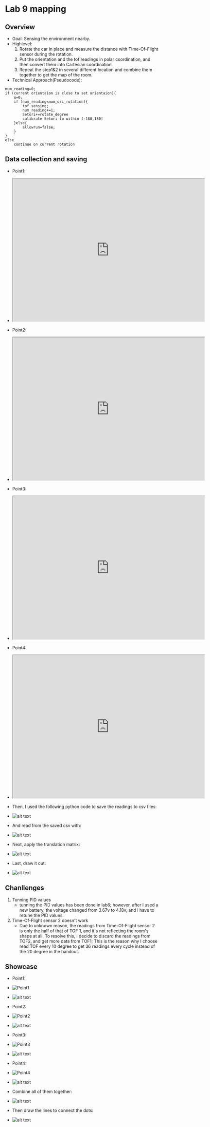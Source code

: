 # Lab 9 mapping
## Overview
* Goal: Sensing the environment nearby. 
* Highlevel: 
    1. Rotate the car in place and measure the distance with Time-Of-Flight sensor during the rotation. 
    2. Put the orientation and the tof readings in polar coordination, and then convert them into Cartesian coordination. 
    3. Repeat the step1&2 in several different location and combine them together to get the map of the room. 
* Technical Approach(Pseudocode): 
```
num_reading=0;
if (current orientaion is close to set orientaion){
    u=0;
    if (num_reading<num_ori_rotation){
        tof sensing;
        num_reading+=1;
        Setori+=rotate_degree
        calibrate Setori to within (-180,180]
    }else{
        allowrun=false;
    }
}
else
    continue on current rotation
```

## Data collection and saving
* Point1:
* <iframe width="630" height="470" src="https://www.youtube.com/embed/jm7cUhabQ3s" allow="autoplay; encrypted-media"></iframe> 

* Point2:
* <iframe width="630" height="470" src="https://www.youtube.com/embed/iW6pX8hRw8c"></iframe>   

* Point3:
* <iframe width="630" height="470" src="https://www.youtube.com/embed/n5eeKJdSeoM" allow="autoplay; encrypted-media" allowfullscreen></iframe>  

* Point4:
* <iframe width="630" height="470" src="https://www.youtube.com/embed/bpoCBWbaYEk" allow="autoplay; encrypted-media" allowfullscreen></iframe>  


* Then, I used the following python code to save the readings to csv files:
* ![alt text](image.png)
* And read from the saved csv with:
* ![alt text](image-1.png)
* Next, apply the translation matrix:
* ![alt text](image-2.png)
* Last, draw it out:
* ![alt text](image-3.png)

## Chanllenges
1. Tunning PID values
   * tunning the PID values has been done in lab6; however, after I used a new battery, the voltage changed from 3.67v to 4.18v, and I have to retune the PID values. 
2. Time-Of-Flight sensor 2 doesn't work
   * Due to unknown reason, the readings from Time-Of-Flight sensor 2 is only the half of that of TOF 1, and it's not reflecting the room's shape at all. To resolve this, I decide to discard the readings from TOF2, and get more data from TOF1; This is the reason why I choose read TOF every 10 degree to get 36 readings every cycle instead of the 20 degree in the handout. 


## Showcase
* Point1:
* ![Point1](image-4.png)
* ![alt text](image-8.png)

* Point2:
* ![Point2](image-5.png)
* ![alt text](image-9.png)

* Point3:
* ![Point3](image-6.png)
* ![alt text](image-10.png)  

* Point4:
* ![Point4](image-7.png)  
* ![alt text](image-11.png)

* Combine all of them together:
* ![alt text](image-12.png)
* Then draw the lines to connect the dots:
* ![alt text](output.png)


